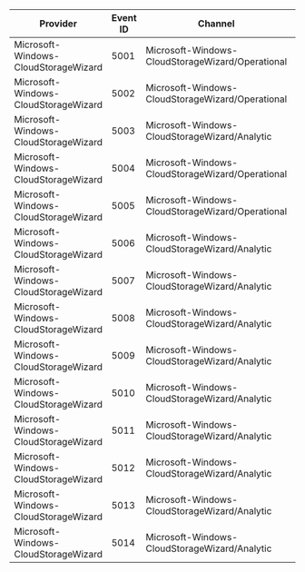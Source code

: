 Provider                              |  Event ID  |  Channel                                           |  Message
--------------------------------------|------------|----------------------------------------------------|---------
Microsoft-Windows-CloudStorageWizard  |  5001      |  Microsoft-Windows-CloudStorageWizard/Operational  |
Microsoft-Windows-CloudStorageWizard  |  5002      |  Microsoft-Windows-CloudStorageWizard/Operational  |
Microsoft-Windows-CloudStorageWizard  |  5003      |  Microsoft-Windows-CloudStorageWizard/Analytic     |
Microsoft-Windows-CloudStorageWizard  |  5004      |  Microsoft-Windows-CloudStorageWizard/Operational  |
Microsoft-Windows-CloudStorageWizard  |  5005      |  Microsoft-Windows-CloudStorageWizard/Operational  |
Microsoft-Windows-CloudStorageWizard  |  5006      |  Microsoft-Windows-CloudStorageWizard/Analytic     |
Microsoft-Windows-CloudStorageWizard  |  5007      |  Microsoft-Windows-CloudStorageWizard/Analytic     |
Microsoft-Windows-CloudStorageWizard  |  5008      |  Microsoft-Windows-CloudStorageWizard/Analytic     |
Microsoft-Windows-CloudStorageWizard  |  5009      |  Microsoft-Windows-CloudStorageWizard/Analytic     |
Microsoft-Windows-CloudStorageWizard  |  5010      |  Microsoft-Windows-CloudStorageWizard/Analytic     |
Microsoft-Windows-CloudStorageWizard  |  5011      |  Microsoft-Windows-CloudStorageWizard/Analytic     |
Microsoft-Windows-CloudStorageWizard  |  5012      |  Microsoft-Windows-CloudStorageWizard/Analytic     |
Microsoft-Windows-CloudStorageWizard  |  5013      |  Microsoft-Windows-CloudStorageWizard/Analytic     |
Microsoft-Windows-CloudStorageWizard  |  5014      |  Microsoft-Windows-CloudStorageWizard/Analytic     |